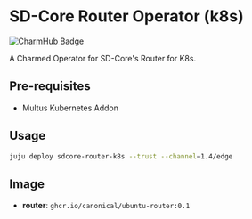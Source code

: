 # SD-Core Router Operator (k8s)
[![CharmHub Badge](https://charmhub.io/sdcore-router-k8s/badge.svg)](https://charmhub.io/sdcore-router-k8s)

A Charmed Operator for SD-Core's Router for K8s. 

## Pre-requisites

- Multus Kubernetes Addon

## Usage

```bash
juju deploy sdcore-router-k8s --trust --channel=1.4/edge
```

## Image

- **router**: `ghcr.io/canonical/ubuntu-router:0.1`

